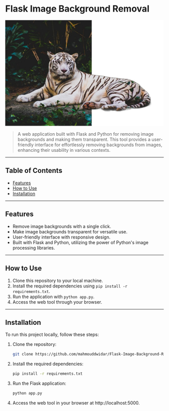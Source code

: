 # Flask Image Background Removal

![Project Image](https://github.com/mahmouddwidar/Flask-Image-Background-Remover/blob/main/Py%20bgRemover/static/imgs/remove1.jpg)

> A web application built with Flask and Python for removing image backgrounds and making them transparent. This tool provides a user-friendly interface for effortlessly removing backgrounds from images, enhancing their usability in various contexts.

---

## Table of Contents

- [Features](#features)
- [How to Use](#how-to-use)
- [Installation](#installation)

---

## Features

- Remove image backgrounds with a single click.
- Make image backgrounds transparent for versatile use.
- User-friendly interface with responsive design.
- Built with Flask and Python, utilizing the power of Python's image processing libraries.

---

## How to Use

1. Clone this repository to your local machine.
2. Install the required dependencies using `pip install -r requirements.txt`.
3. Run the application with `python app.py`.
4. Access the web tool through your browser.

---

## Installation

To run this project locally, follow these steps:

1. Clone the repository:
   ```sh
   git clone https://github.com/mahmouddwidar/Flask-Image-Background-Remover.git
   
2. Install the required dependencies:
   ```sh
   pip install -r requirements.txt

3. Run the Flask application:
   ```sh
   python app.py
   
4. Access the web tool in your browser at http://localhost:5000.
